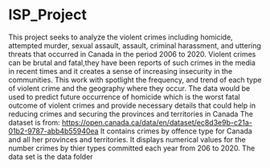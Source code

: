 # ISP_Project
This project seeks to analyze the violent crimes including homicide, attempted murder, sexual assault, assault, criminal harassment, and uttering threats that occurred in Canada in the period 2006 to 2020. Violent crimes can be brutal and fatal,they have been reports of such crimes in the media in recent times and it creates a sense of increasing insecurity in the communities.  This work with spotlight the frequency, and trend of each type of violent crime and the geography where they occur. The data would be used to predict future occurrence of homicide which is the worst fatal outcome of violent crimes and provide necessary details that could help in reducing crimes and securing the provinces and territories in Canada
The dataset is from: https://open.canada.ca/data/en/dataset/ec8d3e9b-c21a-01b2-9787-abb4b55940ea
It contains crimes by offence type for Canada and all her provinces and territories. It displays numerical values for the number crimes by thier types committed each year from 206 to 2020. The data set is the data folder
